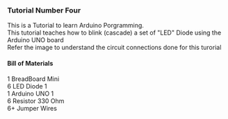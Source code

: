 <h3><strong>Tutorial Number Four</strong></h3>
<p>This is a Tutorial to learn Arduino Porgramming.<br>
  This tutorial teaches how to blink (cascade) a set of "LED" Diode using the Arduino UNO board<br>
  Refer the image to understand the circuit connections done for this turorial</p>

<h4><strong>Bill of Materials</strong></h4>

<p>1	BreadBoard Mini<br>
6	LED Diode	1<br>
1	Arduino UNO	1<br>
6	Resistor 330 Ohm<br>
6+	Jumper Wires</p>
